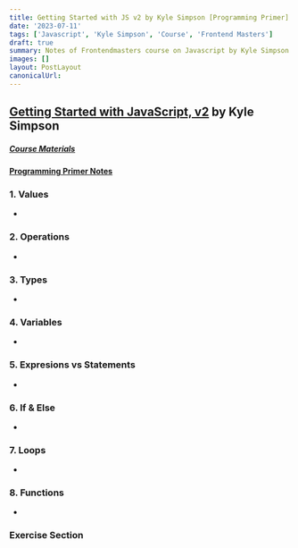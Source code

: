 ```yaml
---
title: Getting Started with JS v2 by Kyle Simpson [Programming Primer]
date: '2023-07-11'
tags: ['Javascript', 'Kyle Simpson', 'Course', 'Frontend Masters']
draft: true
summary: Notes of Frontendmasters course on Javascript by Kyle Simpson
images: []
layout: PostLayout
canonicalUrl:
---
```


## [Getting Started with JavaScript, v2](https://frontendmasters.com/courses/getting-started-javascript-v2/) by Kyle Simpson

##### [Course Materials](https://static.frontendmasters.com/resources/2019-03-07-deep-javascript-v2/deep-js-foundations-v2.pdf)

#### [Programming Primer Notes](https://frontendmasters.com/courses/getting-started-javascript-v2/values/)

### 1. Values

-

### 2. Operations

-

### 3. Types

-

### 4. Variables

-

### 5. Expresions vs Statements

-

### 6. If & Else

-

### 7. Loops

-

### 8. Functions

-

### Exercise Section
